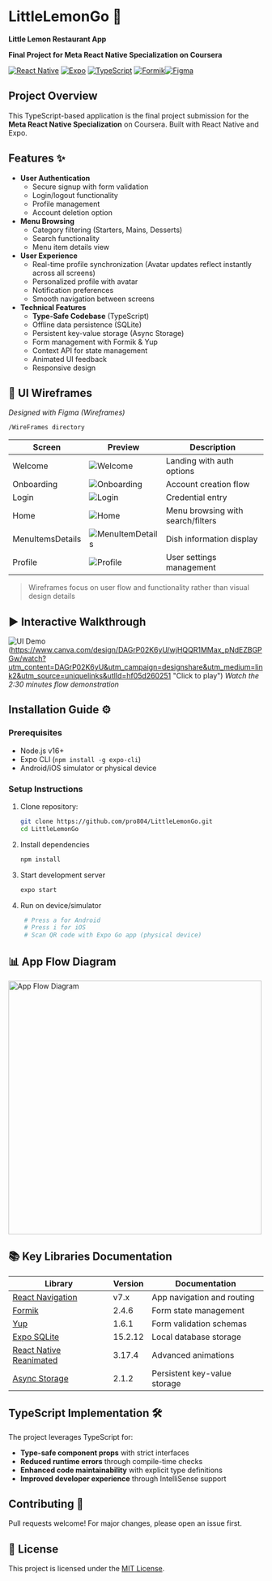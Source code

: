 # LittleLemonGo 🍋
 **Little Lemon Restaurant App** 

**Final Project for Meta React Native Specialization on Coursera**

[![React Native](https://img.shields.io/badge/React_Native-0.79.4-blue.svg?logo=react)](https://reactnative.dev/)
[![Expo](https://img.shields.io/badge/Expo-53.0.12-lightgrey.svg?logo=expo)](https://expo.dev/)
[![TypeScript](https://img.shields.io/badge/TypeScript-5.8.3-blue.svg?logo=typescript)](https://www.typescriptlang.org/)
[![Formik](https://img.shields.io/badge/Formik-2.4.6-yellowgreen)](https://formik.org)[![Figma](https://img.shields.io/badge/Figma-Wireframes-0AC97F?logo=figma)](https://www.figma.com/design/5aTp5GF9yl0HG5X4APJOJX/LittleLemonGo?node-id=0-1&t=iWj6P0nGLbtsJHSR-1)

## Project Overview
This TypeScript-based application is the final project submission for the **Meta React Native Specialization** on Coursera. Built with React Native and Expo.

## Features ✨

- **User Authentication**
  - Secure signup with form validation
  - Login/logout functionality
  - Profile management
  - Account deletion option
- **Menu Browsing**
  - Category filtering (Starters, Mains, Desserts)
  - Search functionality
  - Menu item details view
- **User Experience**
  - Real-time profile synchronization
    (Avatar updates reflect instantly across all screens)
  - Personalized profile with avatar
  - Notification preferences
  - Smooth navigation between screens
- **Technical Features**
  - **Type-Safe Codebase** (TypeScript)
  - Offline data persistence (SQLite)
  - Persistent key-value storage (Async Storage)
  - Form management with Formik & Yup
  - Context API for state management
  - Animated UI feedback
  - Responsive design

## 📱 UI Wireframes
_Designed with Figma (Wireframes)_
```bash
/WireFrames directory
```
| Screen | Preview | Description |
|--------|---------|-------------|
| Welcome | ![Welcome](/WireFrames/01_Welcome%20.png) | Landing with auth options |
| Onboarding | ![Onboarding](/WireFrames/02_Onboarding.png) | Account creation flow |
| Login | ![Login](/WireFrames/03_Login.png) | Credential entry |
|Home| ![Home](/WireFrames/04_Home.png)      |Menu browsing with search/filters|
|MenuItemsDetails| ![MenuItemDetails](/WireFrames/05_MenuItemDetailScreen.png) |Dish information display
| Profile | ![Profile](/WireFrames/06_Profile.png) | User settings management |

> Wireframes focus on user flow and functionality rather than visual design details

## ▶️ Interactive Walkthrough
![UI Demo](/assets/Demo/Thumbnail.png)(https://www.canva.com/design/DAGrP02K6yU/wjHQQR1MMax_pNdEZBGPGw/watch?utm_content=DAGrP02K6yU&utm_campaign=designshare&utm_medium=link2&utm_source=uniquelinks&utlId=hf05d260251
"Click to play")
_Watch the 2:30 minutes flow demonstration_

## Installation Guide ⚙️

### Prerequisites
- Node.js v16+
- Expo CLI (`npm install -g expo-cli`)
- Android/iOS simulator or physical device

### Setup Instructions
1. Clone repository:
   ```bash
   git clone https://github.com/pro804/LittleLemonGo.git
   cd LittleLemonGo
2. Install dependencies
   ```bash
   npm install
3. Start development server
   ```bash
   expo start
4. Run on device/simulator
   ```bash
    # Press a for Android
    # Press i for iOS
    # Scan QR code with Expo Go app (physical device)
##  📊 App Flow Diagram

<img src="./assets/appFlow/App_Flow.png" alt="App Flow Diagram" width="500" />

## 📚 Key Libraries Documentation

| Library | Version | Documentation |
|---------|---------|---------------|
| [React Navigation](https://reactnavigation.org) | v7.x | App navigation and routing |
| [Formik](https://formik.org) | 2.4.6 | Form state management |
| [Yup](https://github.com/jquense/yup) | 1.6.1 | Form validation schemas |
| [Expo SQLite](https://docs.expo.dev/versions/latest/sdk/sqlite/) | 15.2.12 | Local database storage |
| [React Native Reanimated](https://docs.swmansion.com/react-native-reanimated/) | 3.17.4 | Advanced animations |
| [Async Storage](https://react-native-async-storage.github.io/async-storage/) | 2.1.2 | Persistent key-value storage |

## TypeScript Implementation 🛠️

The project leverages TypeScript for:
- **Type-safe component props** with strict interfaces
- **Reduced runtime errors** through compile-time checks
- **Enhanced code maintainability** with explicit type definitions
- **Improved developer experience** through IntelliSense support

## Contributing  🤝
Pull requests welcome! For major changes, please open an issue first.


## 📝 License

This project is licensed under the [MIT License](./LICENSE).



